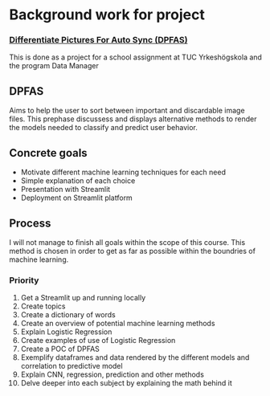 # Background work for project
### [Differentiate Pictures For Auto Sync (DPFAS)](https://github.com/DaDrummerthe1st/differentiate-pictures-for-auto-sync)
This is done as a project for a school assignment at TUC Yrkeshögskola and the program Data Manager
## DPFAS
Aims to help the user to sort between important and discardable image files.
This prephase discussess and displays alternative methods to render the models needed to classify and predict user behavior.
## Concrete goals
- Motivate different machine learning techniques for each need
- Simple explanation of each choice
- Presentation with Streamlit
- Deployment on Streamlit platform
## Process
I will not manage to finish all goals within the scope of this course. This method is chosen in order to get as far as possible within the boundries of machine learning.
### Priority
1. Get a Streamlit up and running locally
2. Create topics
3. Create a dictionary of words
3. Create an overview of potential machine learning methods
3. Explain Logistic Regression
4. Create examples of use of Logistic Regression
5. Create a POC of DPFAS
6. Exemplify dataframes and data rendered by the different models and correlation to predictive model
7. Explain CNN, regression, prediction and other methods
8. Delve deeper into each subject by explaining the math behind it

